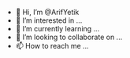 - 👋 Hi, I’m @ArifYetik
- 👀 I’m interested in ...
- 🌱 I’m currently learning ...
- 💞️ I’m looking to collaborate on ...
- 📫 How to reach me ...

<!---
ArifYetik/ArifYetik is a ✨ special ✨ repository because its `README.md` (this file) appears on your GitHub profile.
You can click the Preview link to take a look at your changes.
--->
